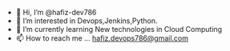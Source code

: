 - 👋 Hi, I’m @hafiz-dev786
- 👀 I’m interested in Devops,Jenkins,Python.
- 🌱 I’m currently learning New technologies in Cloud Computing 
- 📫 How to reach me ... hafiz.devops786@gmail.com

<!---
hafiz-dev786/hafiz-dev786 is a ✨ special ✨ repository because its `README.md` (this file) appears on your GitHub profile.
You can click the Preview link to take a look at your changes.
--->
